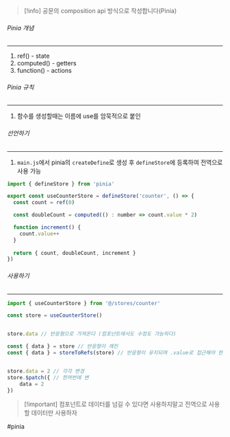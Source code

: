 
>[!info] 공문의 composition api 방식으로 작성합니다(Pinia)


###### Pinia 개념
---
1. ref() - state 
2. computed() - getters
3. function() - actions


###### Pinia 규칙
---
1. 함수를 생성할때는 이름에 use를 암묵적으로 붙인


###### 선언하기
---
1. `main.js`에서 pinia의 `createDefine`로 생성 후 `defineStore`에 등록하여 전역으로 사용 가능

```js
import { defineStore } from 'pinia'

export const useCounterStore = defineStore('counter', () => {
  const count = ref(0)

  const doubleCount = computed(() : number => count.value * 2)

  function increment() {
    count.value++
  }
  
  return { count, doubleCount, increment }
})
```


###### 사용하기
---

```js
import { useCounterStore } from '@/stores/counter'

const store = useCounterStore()


store.data // 반응형으로 가져온다 (컴포넌트에서도 수정도 가능하다)

const { data } = store // 반응형이 깨진
const { data } = storeToRefs(store) // 반응형이 유지되며 .value로 접근해야 한다


store.data = 2 // 각각 변경
store.$patch({ // 한꺼번에 변
	data = 2
})
```


>[!important] 컴포넌트로 데이터를 넘길 수 있다면 사용하지말고 전역으로 사용할 데이터만 사용하자



#pinia 